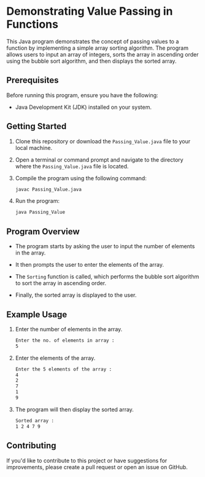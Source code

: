 # Demonstrating Value Passing in Functions

This Java program demonstrates the concept of passing values to a function by implementing a simple array sorting algorithm. The program allows users to input an array of integers, sorts the array in ascending order using the bubble sort algorithm, and then displays the sorted array.

## Prerequisites

Before running this program, ensure you have the following:

- Java Development Kit (JDK) installed on your system.

## Getting Started

1. Clone this repository or download the `Passing_Value.java` file to your local machine.

2. Open a terminal or command prompt and navigate to the directory where the `Passing_Value.java` file is located.

3. Compile the program using the following command:

   ```bash
   javac Passing_Value.java
   ```

4. Run the program:

   ```bash
   java Passing_Value
   ```

## Program Overview

- The program starts by asking the user to input the number of elements in the array.

- It then prompts the user to enter the elements of the array.

- The `Sorting` function is called, which performs the bubble sort algorithm to sort the array in ascending order.

- Finally, the sorted array is displayed to the user.

## Example Usage

1. Enter the number of elements in the array.

   ```bash
   Enter the no. of elements in array :
   5
   ```

2. Enter the elements of the array.

   ```bash
   Enter the 5 elements of the array :
   4
   2
   7
   1
   9
   ```

3. The program will then display the sorted array.

   ```bash
   Sorted array :
   1 2 4 7 9
   ```

## Contributing

If you'd like to contribute to this project or have suggestions for improvements, please create a pull request or open an issue on GitHub.
